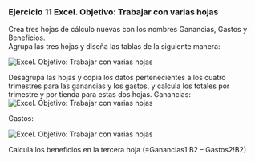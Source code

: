 ### Ejercicio 11 Excel. Objetivo: Trabajar con varias hojas


Crea tres hojas de cálculo nuevas con los nombres Ganancias, Gastos y Beneficios.  
Agrupa las tres hojas y diseña las tablas de la siguiente manera:

![Excel. Objetivo: Trabajar con varias hojas ](https://teformas.com/wp-content/uploads/2012/10/ej11a.jpg)

Desagrupa las hojas y copia los datos pertenecientes a los cuatro trimestres para las ganancias y los gastos, y calcula los totales por trimestre y por tienda para estas dos hojas.
Ganancias:
![Excel. Objetivo: Trabajar con varias hojas ](https://teformas.com/wp-content/uploads/2012/10/ej11b.jpg)

Gastos:

![Excel. Objetivo: Trabajar con varias hojas ](https://teformas.com/wp-content/uploads/2012/10/ej11c.jpg)

Calcula los beneficios en la tercera hoja (=Ganancias1!B2 – Gastos2!B2)
<!--stackedit_data:
eyJoaXN0b3J5IjpbLTY5NDQwMjU4MV19
-->
